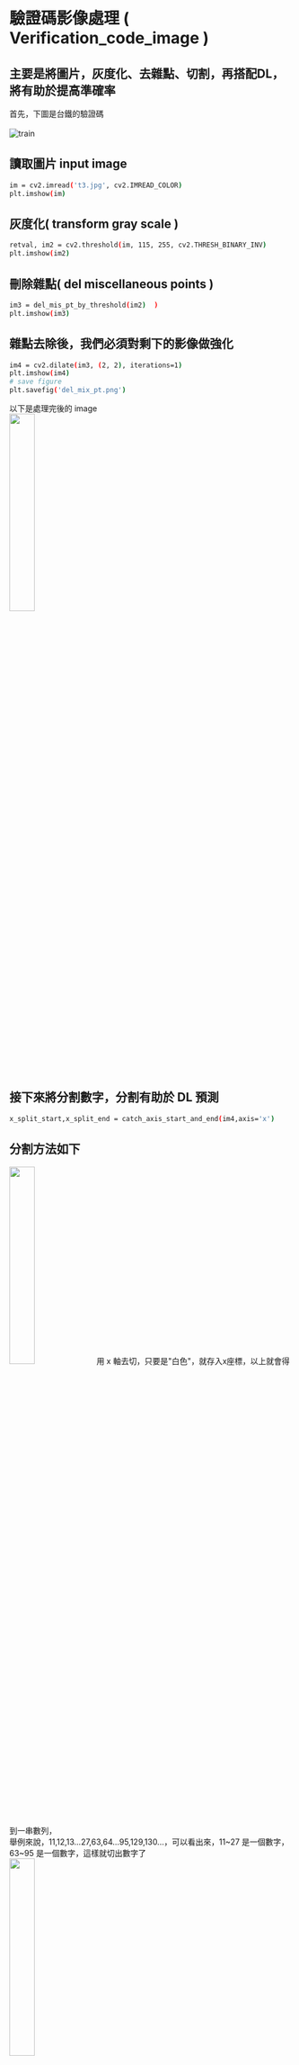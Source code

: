 # 驗證碼影像處理 ( Verification_code_image )

## 主要是將圖片，灰度化、去雜點、切割，再搭配DL，將有助於提高準確率

首先，下圖是台鐵的驗證碼<br><br>
 ![train](https://github.com/f496328mm/Verification_code_image/blob/master/t3.jpg)

## 讀取圖片 input image <br>
```sh
im = cv2.imread('t3.jpg', cv2.IMREAD_COLOR)
plt.imshow(im)
```

## 灰度化( transform gray scale )<br>
```sh
retval, im2 = cv2.threshold(im, 115, 255, cv2.THRESH_BINARY_INV)
plt.imshow(im2)
```
## 刪除雜點( del miscellaneous points ) <br>
```sh
im3 = del_mis_pt_by_threshold(im2)  )
plt.imshow(im3)
```
## 雜點去除後，我們必須對剩下的影像做強化<br>
```sh
im4 = cv2.dilate(im3, (2, 2), iterations=1)
plt.imshow(im4)
# save figure
plt.savefig('del_mix_pt.png')
```
 以下是處理完後的 image<br>
<img src="https://github.com/f496328mm/Verification_code_image/blob/master/del_mix_pt.png" width="30%" height="30%">

## 接下來將分割數字，分割有助於 DL 預測 <br>
```sh
x_split_start,x_split_end = catch_axis_start_and_end(im4,axis='x')
```
## 分割方法如下<br>
<img src="https://github.com/f496328mm/Verification_code_image/blob/master/del_mix_pt.png" width="30%" height="30%">
用 x 軸去切，只要是"白色"，就存入x座標，以上就會得到一串數列，<br>
舉例來說，11,12,13...27,63,64...95,129,130...，可以看出來，11~27 是一個數字，63~95 是一個數字，這樣就切出數字了<br>

<img src="https://github.com/f496328mm/Verification_code_image/blob/master/tem.png" width="30%" height="30%">

如上圖之後， y 軸的切法也一樣

## 分割完後的圖片<br>
```sh
img1 = my_plt_fun(x_split_start,x_split_end,0)
plt.imshow(img1)
```
<img src="https://github.com/f496328mm/Verification_code_image/blob/master/split_image_0.png" width="30%" height="30%">
<img src="https://github.com/f496328mm/Verification_code_image/blob/master/split_image_1.png" width="30%" height="30%">
<img src="https://github.com/f496328mm/Verification_code_image/blob/master/split_image_2.png" width="30%" height="30%">
<img src="https://github.com/f496328mm/Verification_code_image/blob/master/split_image_3.png" width="30%" height="30%">
<img src="https://github.com/f496328mm/Verification_code_image/blob/master/split_image_4.png" width="30%" height="30%">

## 儲存<br>
```sh
for i in range(len(x_split_start)):
    my_plt_fun(x_split_start,x_split_end,i)
```


